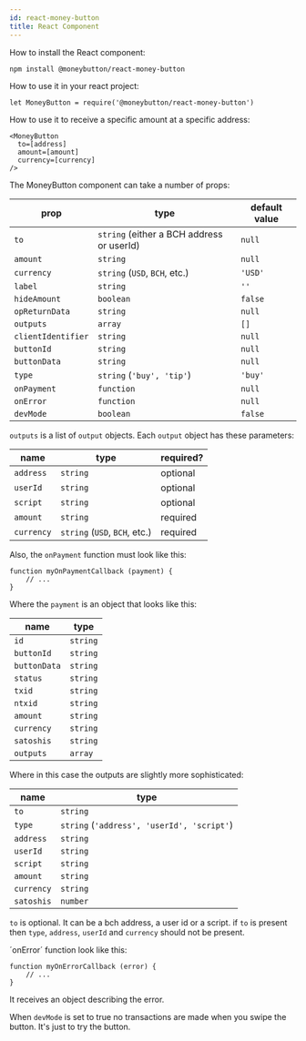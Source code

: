 ```yaml
---
id: react-money-button
title: React Component
---
```


How to install the React component:

```
npm install @moneybutton/react-money-button
```

How to use it in your react project:

```
let MoneyButton = require('@moneybutton/react-money-button')
```

How to use it to receive a specific amount at a specific address:

```
<MoneyButton
  to=[address]
  amount=[amount]
  currency=[currency]
/>
```

The MoneyButton component can take a number of props:

| prop               | type                                      | default value |
| ------------------ | ----------------------------------------- | ------------- |
| `to`               | `string` (either a BCH address or userId) | `null`        |
| `amount`           | `string`                                  | `null`        |
| `currency`         | `string` (`USD`, `BCH`, etc.)             | `'USD'`       |
| `label`            | `string`                                  | `''`          |
| `hideAmount`       | `boolean`                                 | `false`       |
| `opReturnData`     | `string`                                  | `null`        |
| `outputs`          | `array`                                   | `[]`          |
| `clientIdentifier` | `string`                                  | `null`        |
| `buttonId`         | `string`                                  | `null`        |
| `buttonData`       | `string`                                  | `null`        |
| `type`             | `string` (`'buy', 'tip'`)                 | `'buy'`       |
| `onPayment`        | `function`                                | `null`        |
| `onError`          | `function`                                | `null`        |
| `devMode`          | `boolean`                                 | `false`       |

`outputs` is a list of `output` objects. Each `output` object has these parameters:

| name       | type                          | required? |
| ---------- | ----------------------------- | --------- |
| `address`  | `string`                      | optional  |
| `userId`   | `string`                      | optional  |
| `script`   | `string`                      | optional  |
| `amount`   | `string`                      | required  |
| `currency` | `string` (`USD`, `BCH`, etc.) | required  |

Also, the `onPayment` function must look like this:

```
function myOnPaymentCallback (payment) {
    // ...
}
```

Where the `payment` is an object that looks like this:

| name         | type     |
| ------------ | -------- |
| `id`         | `string` |
| `buttonId`   | `string` |
| `buttonData` | `string` |
| `status`     | `string` |
| `txid`       | `string` |
| `ntxid`      | `string` |
| `amount`     | `string` |
| `currency`   | `string` |
| `satoshis`   | `string` |
| `outputs`    | `array`  |

Where in this case the outputs are slightly more sophisticated:

| name       | type                                       |
| ---------- | ------------------------------------------ |
| `to`       | `string`                                   |
| `type`     | `string` (`'address', 'userId', 'script'`) |
| `address`  | `string`                                   |
| `userId`   | `string`                                   |
| `script`   | `string`                                   |
| `amount`   | `string`                                   |
| `currency` | `string`                                   |
| `satoshis` | `number`                                   |

`to` is optional. It can be a bch address, a user id or a script.
if `to` is present then `type`, `address`, `userId` and `currency`
should not be present.

´onError´ function look like this:

```
function myOnErrorCallback (error) {
    // ...
}
```

It receives an object describing the error.

When `devMode` is set to true no transactions are made when you swipe the button. It's just to try
the button.
